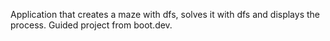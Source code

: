 Application that creates a maze with dfs, solves it with dfs and displays the process.
Guided project from boot.dev.
